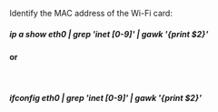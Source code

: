 Identify the MAC address of the Wi-Fi card:
   <h5>
    ip a show eth0 | grep 'inet [0-9]' | gawk '{print $2}'<br>
    </h5>

<h4>
or
</h4> 
<br>

<h5>
    ifconfig eth0 | grep 'inet [0-9]' | gawk '{print $2}'
<h5>